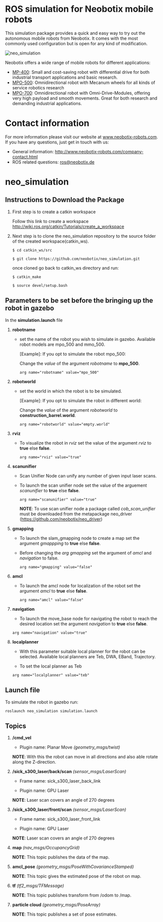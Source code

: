 # ROS simulation for Neobotix mobile robots

This simulation package provides a quick and easy way to try out the autonomous mobile robots from Neobotix. It comes with the most commonly used configuration but is open for any kind of modification.

![neo_simulation](http://www.neobotix-roboter.de/fileadmin/files/downloads/ROS-extern/neo_simulation_mpo_500.png)

Neobotix offers a wide range of mobile robots for different applications:
* [MP-400](http://www.neobotix-robots.com/mobile-robot-mp-400.html): Small and cost-saving robot with differential drive for both industrial transport applications and basic research.
* [MPO-500](http://www.neobotix-robots.com/mecanum-robot-mpo-500.html): Omnidirectional robot with Mecanum wheels for all kinds of service robotics research
* [MPO-700](http://www.neobotix-robots.com/omnidirectional-robot-mpo-700.html): Omnidirectional robot with Omni-Drive-Modules, offering very high payload and smooth movements. Great for both research and demanding industrial applications.

# Contact information

For more information please visit our website at www.neobotix-robots.com. 
If you have any questions, just get in touch with us:
* General information: http://www.neobotix-robots.com/company-contact.html
* ROS related questions: ros@neobotix.de

# neo_simulation

## Instructions to Download the Package

1. First step is to create a catkin workspace

   Follow this link to create a workspace http://wiki.ros.org/catkin/Tutorials/create_a_workspace

2. Next step is to clone the neo_simulation repository to the source folder of the created workspace(catkin_ws).

   `$ cd catkin_ws/src`
   
   `$ git clone https://github.com/neobotix/neo_simulation.git`
   
   once cloned go back to catkin_ws directory and run:
   
    `$ catkin_make`
   
    `$ source devel/setup.bash`

## Parameters to be set before the bringing up the robot in gazebo 

In the **simulation.launch** file

1. **robotname**
   - set the name of the robot you wish to simulate in gazebo. Available robot models are mpo_500 and mmo_500.

      [Example]: If you opt to simulate the robot mpo_500:

      Change the *value* of the argument *robotname* to **mpo_500**.

      ```arg name="robotname" value="mpo_500"```

2. **robotworld**
   - set the world in which the robot is to be simulated.

      [Example]: If you opt to simulate the robot in different world:

      Change the *value* of the argument *robotworld* to **construction_barrel.world**.

      ```arg name="robotworld" value="empty.world"```
      
3.  **rviz**

    - To visualize the robot in *rviz* set the value of the argument *rviz* to **true** else **false**.
    
      ```arg name="rviz" value="true"```
   
4.  **scanunifier**

    - Scan Unifier Node can unify any number of given input laser scans.
    
    - To launch the scan unifier node set the value of the arguement *scanunifier* to **true** else **false**.
    
      ```arg name="scanunifier" value="true"```
      
      __NOTE__: To use scan unifier node a package called *cob_scan_unifier* must be downloaded from the metapackage neo_driver (https://github.com/neobotix/neo_driver)
 
5.  **gmapping**

    - To launch the slam_gmapping node to create a map set the argument *gmappping* to **true** else **false**.
    - Before changing the *arg gmapping* set the argument of *amcl* and *navigation* to false.
    
      ```arg name="gmapping" value="false"```
      
6.  **amcl**
    
    - To launch the amcl node for localization of the robot set the argument *amcl* to **true** else **false**.
     
      ```arg name="amcl" value="false"```
      
7.  **navigation**

     - To launch the move_base node for navigating the robot to reach the desired location set the argument *navigation* to     **true** else **false**.
     
      ```arg name="navigation" value="true"```
     
8.  **localplanner**

    - With this parameter suitable local planner for the robot can be selected. Available local planners are Teb, DWA, EBand, Trajectory.
    
    - To set the local planner as Teb
    
     ```arg name="localplanner" value="teb"```
    
## Launch file

To simulate the robot in gazebo run:

`roslaunch neo_simulation simulation.launch`


## Topics

1. **/cmd_vel**

    - Plugin name: Planar Move *(geometry_msgs/twist)*

   __NOTE__: With this the robot can move in all directions and also able rotate along the Z-direction.


2. **/sick_s300_laser/back/scan**  *(sensor_msgs/LaserScan)*

   * Frame name: sick_s300_laser_back_link
   
   * Plugin name: GPU Laser
   
   __NOTE__: Laser scan covers an angle of 270 degrees

3. **/sick_s300_laser/front/scan** *(sensor_msgs/LaserScan)*

   * Frame name: sick_s300_laser_front_link

   * Plugin name: GPU Laser

   __NOTE__: Laser scan covers an angle of 270 degrees
   
4. **map** *(nav_msgs/OccupancyGrid)*

   __NOTE__: This topic publishes the data of the map.

5. **amcl_pose** *(geometry_msgs/PoseWithCovarianceStamped)*

   __NOTE__: This topic gives the estimated pose of the robot on map.
   
6. **tf** *(tf2_msgs/TFMessage)*

   __NOTE__: This topic publishes transform from /odom to /map.
   
7. **particle cloud** *(geometry_msgs/PoseArray)*

   __NOTE__: This topic publishes a set of pose estimates.
   
